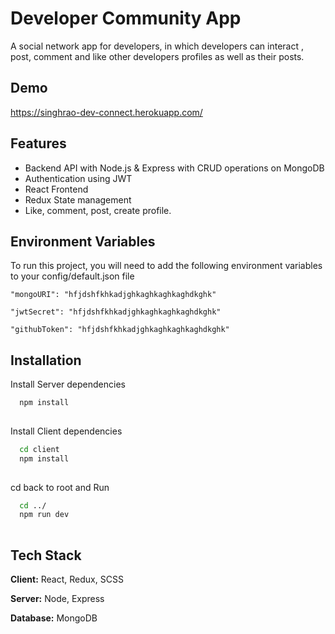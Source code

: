 
# Developer Community App

A social network app for developers, in which developers can interact
, post, comment and like other developers profiles as well as their posts.




## Demo

https://singhrao-dev-connect.herokuapp.com/



## Features

- Backend API with Node.js & Express with CRUD operations on MongoDB
- Authentication using JWT
- React Frontend
- Redux State management
- Like, comment, post, create profile.


## Environment Variables

To run this project, you will need to add the following environment variables to your config/default.json file

`"mongoURI": "hfjdshfkhkadjghkaghkaghkaghdkghk"`

`"jwtSecret": "hfjdshfkhkadjghkaghkaghkaghdkghk"`

`"githubToken": "hfjdshfkhkadjghkaghkaghkaghdkghk"`


## Installation

Install  Server dependencies

```bash
  npm install 
  
```
    
Install Client dependencies

```bash
  cd client
  npm install
  
```

cd back to root and Run

```bash
  cd ../
  npm run dev
  
```
## Tech Stack

**Client:** React, Redux, SCSS

**Server:** Node, Express

**Database:** MongoDB

